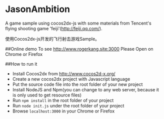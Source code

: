 # JasonAmbition
A game sample using cocos2dx-js with some materials from Tencent's flying shooting game 'feiji'(http://feiji.qq.com/).

使用Cocos2dx-js开发的飞行射击游戏Sample。

##Online demo
To see http://www.rogerkang.site:3000
Please Open on Chrome or Firefox

##How to run it
* Install Cocos2dx from http://www.cocos2d-x.org/
* Create a new cocos2dx project with Javascript language
* Put the source code file into the root folder of your new project
* Install NodeJS and Npm(you can change to any web server,  because it is only used to get resource files)
* Run `npm install` in the root folder of your project
* Run `node init.js` under the root folder of your project
* Browse `localhost:3000` in your Chrome or Firefox
